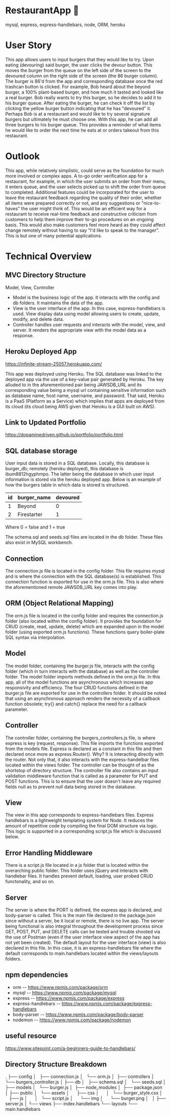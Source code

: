 # RestaurantApp :hamburger:
mysql, express, express-handlebars, node, ORM, heroku

# User Story

This app allows users to input burgers that they would like to try. Upon eating (devouring) said burger, the user clicks the devour button. This moves the burger from the queue on the left side of the screen to the devoured column on the right side of the screen (the 86 burger column). The burger is 86'd from the app and corresponding database once the red trashcan button is clicked. For example, Bob heard about the beyond burger, a 100% plant-based burger, and how much it tasted and looked like a real burger. Bob really wants to try this burger, so he decides to add it to his burger queue. After eating the burger, he can check it off the list by clicking the yellow burger button indicating that he has "devoured" it. Perhaps Bob is at a restaurant and would like to try several signature burgers but ultimately he must choose one. With this app, he can add all three burgers to his burger queue. This provides a reminder of what items he would like to order the next time he eats at or orders takeout from this restaurant.

# Outlook

This app, while relatively simplistic, could serve as the foundation for much more involved or complex apps. A to-go order verification app for a restaurant, for example, in which the user submits an order from their menu, it enters queue, and the user selects picked up to shift the order from queue to completed. Additional features could be incorporated for the user to leave the restaurant feedback regarding the quality of their order, whether all items were prepared correctly or not, and any suggestions or "nice-to-haves" the user might think of. This would be an efficient way for a restaurant to receive real-time feedback and constructive criticism from customers to help them improve their to-go procedures on an ongoing basis. This would also make customers feel more heard as they could affect change remotely without having to say "I'd like to speak to the manager". This is but one of many potential applications.  

# Technical Overview

## MVC Directory Structure

Model, View, Controller

- Model is the business logic of the app. It interacts with the config and db folders. It maintains the data of the app. 
- View is the user interface of the app. In this case, express-handlebars is used. View display data using model allowing users to create, update, modify, and delete data.
- Controller handles user requests and interacts with the model, view, and server. It renders the appropriate view with the model data as a response.  

## Heroku Deployed App

https://infinite-stream-25057.herokuapp.com/

This app was deployed using Heroku. The SQL database was linked to the deployed app via the use of a key-value pair generated by Heroku. The key alluded to in the aforementioned pair being JAWSDB_URL and its corresponding value being a mysql url containing sensitive information such as database name, host name, username, and password. That said, Heroku is a PaaS (Platform as a Service) which implies that apps are deployed from its cloud (its cloud being AWS given that Heroku is a GUI built on AWS). 

## Link to Updated Portfolio
https://dopaminedriven.github.io/portfolio/portfolio.html

## SQL database storage

User input data is stored in a SQL database. Locally, this database is burger_db; remotely (heroku deployed), this database is ibum8812hgyphmpo. The latter being the database in which user input information is stored via the heroku deployed app. Below is an example of how the burgers table in which data is stored is structured.  

id | burger_name | devoured
-- | ----------- | --------
1  | Beyond      | 0
2  | Firestarter | 1

Where 0 = false and 1 = true

The schema.sql and seeds.sql files are located in the db folder. These files also exist in MySQL workbench. 

## Connection

The connection.js file is located in the config folder. This file requires mysql and is where the connection with the SQL database(s) is established. This connection function is exported for use in the orm.js file. This is also where the aforementioned remote JAWSDB_URL key comes into play. 

## ORM (Object Relational Mapping)

The orm.js file is located in the config folder and requires the connection.js folder (also located within the config folder). It provides the foundation for CRUD (create, read, update, delete) which are expanded upon in the model folder (using exported orm.js functions). These functions query boiler-plate SQL syntax via interpolation.

## Model

The model folder, containing the burger.js file, interacts with the config folder (which in turn interacts with the database) as well as the controller folder. The model folder imports methods defined in the orm.js file. In this app, all of the model functions are asynchronous which increases app responsivity and efficiency. The four CRUD functions defined in the burger.js file are exported for use in the controllers folder. It should be noted that using an asynchronous approach renders the necessity of a callback function obsolete; try{} and catch{} replace the need for a callback parameter.

## Controller

The controller folder, containing the burgers_controllers.js file, is where express is key (request, response). This file imports the functions exported from the models file. Express is declared as a constant in this file and then declared once more as express.Router(). Why? It is interacting directly with the router. Not only that, it also interacts with the express-handelbar files located within the views folder. The controller can be thought of as the shortstop of directory structure. The controller file also contains an input validation middleware function that is called as a parameter for PUT and POST functions. This is to ensure that the user doesn't leave any required fields null as to prevent null data being stored in the database. 

## View

The view in this app corresponds to express-handlebars files. Express handlebars is a lightweight templating system for Node. It reduces the amount of repetitive code by compiling the final DOM structure via logic. This logic is supported in a corresponding script.js file which is discussed below. 

## Error Handling Middleware

There is a script.js file located in a js folder that is located within the overarching public folder. This folder uses jQuery and interacts with handlebar files. It handles prevent default, loading, user probed CRUD functonality, and so on.

## Server

The server is where the PORT is defined, the express app is declared, and body-parser is called. This is the main file declared in the package.json since without a server, be it local or remote, there is no live app. The server being functional is also integral throughout the development process since GET, POST, PUT, and DELETE calls can be tested and trouble shooted via the use of Postman (even if the user interface view aspect of the app has not yet been created). The default layout for the user interface (view) is also declared in this file. In this case, it is an express-handlebars file where the default corresponds to main.handlebars located within the views/layouts folders. 

## npm dependencies
- orm -- https://www.npmjs.com/package/orm
- mysql -- https://www.npmjs.com/package/mysql
- express -- https://www.npmjs.com/package/express
- express-handlebars -- https://www.npmjs.com/package/express-handlebars
- body-parser -- https://www.npmjs.com/package/body-parser
- nodemon -- https://www.npmjs.com/package/nodemon

## useful resource
https://www.sitepoint.com/a-beginners-guide-to-handlebars/

## Directory Structure Breakdown

.
├── config
│   ├── connection.js
│   └── orm.js
│ 
├── controllers
│   └── burgers_controller.js
│
├── db
│   ├── schema.sql
│   └── seeds.sql
│
├── models
│   └── burger.js
│ 
├── node_modules
│ 
├── package.json
│
├── public
│   └── assets
│       ├── css
│       │   └── burger_style.css
│       ├── js
│       │   └── script.js
│       └── img
│           └── burger.png
│   
│
├── server.js
│
└── views
    ├── index.handlebars
    └── layouts
        └── main.handlebars

